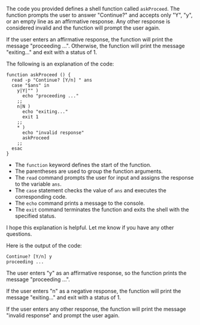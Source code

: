 The code you provided defines a shell function called `askProceed`. The function prompts the user to answer "Continue?" and accepts only "Y", "y", or an empty line as an affirmative response. Any other response is considered invalid and the function will prompt the user again.

If the user enters an affirmative response, the function will print the message "proceeding ...". Otherwise, the function will print the message "exiting..." and exit with a status of 1.

The following is an explanation of the code:

```shell
function askProceed () {
  read -p "Continue? [Y/n] " ans
  case "$ans" in
    y|Y|"" )
      echo "proceeding ..."
    ;;
    n|N )
      echo "exiting..."
      exit 1
    ;;
    * )
      echo "invalid response"
      askProceed
    ;;
  esac
}
```

* The `function` keyword defines the start of the function.
* The parentheses are used to group the function arguments.
* The `read` command prompts the user for input and assigns the response to the variable `ans`.
* The `case` statement checks the value of `ans` and executes the corresponding code.
* The `echo` command prints a message to the console.
* The `exit` command terminates the function and exits the shell with the specified status.

I hope this explanation is helpful. Let me know if you have any other questions.

Here is the output of the code:

```shell
Continue? [Y/n] y
proceeding ...
```

The user enters "y" as an affirmative response, so the function prints the message "proceeding ...".

If the user enters "n" as a negative response, the function will print the message "exiting..." and exit with a status of 1.

If the user enters any other response, the function will print the message "invalid response" and prompt the user again.
